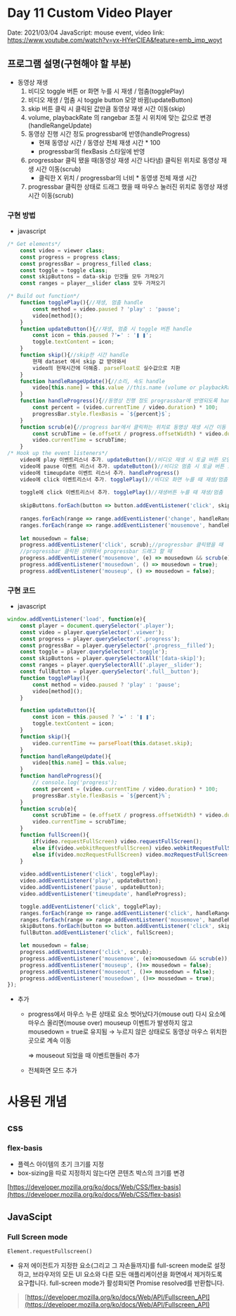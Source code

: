 # Day 11 Custom Video Player

Date: 2021/03/04
JavaScript: mouse event, video
link: https://www.youtube.com/watch?v=yx-HYerClEA&feature=emb_imp_woyt

## 프로그램 설명(구현해야 할 부분)

- 동영상 재생
    1. 비디오 toggle 버튼 or 화면 누를 시 재생 / 멈춤(togglePlay)
    2. 비디오 재생 /  멈춤 시 toggle button 모양 바뀜(updateButton)
    3. skip 버튼 클릭 시 클릭된 값만큼 동영상 재생 시간 이동(skip)
    4. volume, playbackRate 의 rangebar 조절 시 위치에 맞는 값으로 변경(handleRangeUpdate)
    5. 동영상 진행 시간 정도 progressbar에 반영(handleProgress)
        - 현재 동영상 시간 / 동영상 전체 재생 시간 * 100
        - progressbar의 flexBasis 스타일에 반영
    6. progressbar 클릭 됐을 때(동영상 재생 시간 나타냄) 클릭된 위치로 동영상 재생 시간 이동(scrub)
        - 클릭한 X 위치 / progressbar의 너비 * 동영생 전체 재생 시간
    7. progressbar 클릭한 상태로 드래그 했을 때 마우스 눌러진 위치로 동영상 재생 시간 이동(scrub)

### 구현 방법

- javascript

```jsx
/* Get elements*/
	const video = viewer class;
	const progress = progress class;
	const progressBar = progress_filled class;
	const toggle = toggle class;
	const skipButtons = data-skip 인것들 모두 가져오기
	const ranges = player__slider class 모두 가져오기

/* Build out function*/
	function togglePlay(){//재생, 멈춤 handle
		const method = video.paused ? 'play' : 'pause';
		video[method]();
	}
	function updateButton(){//재생, 멈춤 시 toggle 버튼 handle
		const icon = this.paused ?'►' : '❚ ❚';
		toggle.textContent = icon;
	}
	function skip(){//skip한 시간 handle
		현재 dataset 에서 skip 값 받아와서 
		video의 현재시간에 더해줌. parseFloat로 실수값으로 치환
	}
	function handleRangeUpdate(){//소리, 속도 handle
		video[this.name] = this.value //this.name (volume or playbackRate) 속성을 현재 값으로 바꿔 줌
	}
	function handleProgress(){//동영상 진행 정도 prograssbar에 반영되도록 handle
		const percent = (video.currentTime / video.duration) * 100;
		progressBar.style.flexBasis = `${percent}$`;
	}
	function scrub(e){//progress bar에서 클릭하는 위치로 동영상 재생 시간 이동
		const scrubTime = (e.offsetX / progress.offsetWidth) * video.duration;
		video.currentTime = scrubTime;
	}
/* Hook up the event listeners*/
	video에 play 이벤트리스너 추가. updateButton()//비디오 재생 시 토글 버튼 모양 변경
	video에 pause 이벤트 리스너 추가. updateButton()//비디오 멈춤 시 토글 버튼 모양 변경
	video에 timeupdate 이벤트 리스너 추가. handleProgress()	
	video에 click 이벤트리스너 추가. togglePlay()//비디오 화면 누를 때 재생/멈춤
	
	toggle에 click 이벤트리스너 추가. togglePlay()//재생버튼 누를 때 재생/멈춤
	
	skipButtons.forEach(button => button.addEventListener('click', skip));
	
	ranges.forEach(range => range.addEventListener('change', handleRangeUpdate));
	ranges.forEach(range => range.addEventListener('mousemove', handleRangeUpdate));
	
	let mousedown = false;
	progress.addEventListener('click', scrub);//progressbar 클릭됐을 때
	//progressbar 클릭된 상태에서 progressbar 드래그 할 때
	progress.addEventListener('mousemove', (e) => mousedown && scrub(e));
	progress.addEventListener('mousedown', () => mousedown = true);
	progress.addEventListener('mouseup', () => mousedown = false);
```

### 구현 **코드**

- javascript

```jsx
window.addEventListener('load', function(e){
    const player = document.querySelector('.player');
    const video = player.querySelector('.viewer');
    const progress = player.querySelector('.progress');
    const progressBar = player.querySelector('.progress__filled');
    const toggle = player.querySelector('.toggle');
    const skipButtons = player.querySelectorAll('[data-skip]');
    const ranges = player.querySelectorAll('.player__slider');
    const fullButton = player.querySelector('.full__button');
    function togglePlay(){
        const method = video.paused ? 'play' : 'pause';
        video[method]();
    }

    function updateButton(){
        const icon = this.paused ? '►' : '❚ ❚';
        toggle.textContent = icon;
    }
    function skip(){
        video.currentTime += parseFloat(this.dataset.skip);
    }
    function handleRangeUpdate(){
        video[this.name] = this.value;
    }
    function handleProgress(){
        // console.log('progress');
        const percent = (video.currentTime / video.duration) * 100;
        progressBar.style.flexBasis = `${percent}%`;
    }
    function scrub(e){
        const scrubTime = (e.offsetX / progress.offsetWidth) * video.duration;
        video.currentTime = scrubTime;
    }
    function fullScreen(){
        if(video.requestFullScreen) video.requestFullScreen();
        else if(video.webkitRequestFullScreen) video.webkitRequestFullScreen();
        else if(video.mozRequestFullScreen) video.mozRequestFullScreen();
    }
    
    video.addEventListener('click', togglePlay);
    video.addEventListener('play', updateButton);
    video.addEventListener('pause', updateButton);
    video.addEventListener('timeupdate', handleProgress);

    toggle.addEventListener('click', togglePlay);
    ranges.forEach(range => range.addEventListener('click', handleRangeUpdate));
    ranges.forEach(range => range.addEventListener('mousemove', handleRangeUpdate));
    skipButtons.forEach(button => button.addEventListener('click', skip));
    fullButton.addEventListener('click', fullScreen);

    let mousedown = false;
    progress.addEventListener('click', scrub);
    progress.addEventListener('mousemove', (e)=>mousedown && scrub(e));
    progress.addEventListener('mouseup', ()=> mousedown = false);
    progress.addEventListener('mouseout', ()=> mousedown = false);
    progress.addEventListener('mousedown', ()=> mousedown = true);
});
```

- 추가
    - progress에서 마우스 누른 상태로 요소 벗어났다가(mouse out) 다시 요소에 마우스 올리면(mouse over) mouseup 이벤트가 발생하지 않고 mousedown = true로 유지됨 → 누르지 않은 상태로도 동영상 마우스 위치한 곳으로 계속 이동

        ⇒ mouseout 되었을 때 이벤트핸들러 추가

    - 전체화면 모드 추가

# 사용된 개념

## css

### flex-basis

- 플렉스 아이템의 초기 크기를 지정
- box-sizing을 따로 지정하지 않는다면 콘텐츠 박스의 크기를 변경

[https://developer.mozilla.org/ko/docs/Web/CSS/flex-basis](https://developer.mozilla.org/ko/docs/Web/CSS/flex-basis)

## JavaScipt

### Full Screen mode

`Element.requestFullscreen()`

- 유저 에이전트가 지정한 요소(그리고 그 자손들까지)를 full-screen mode로 설정하고, 브라우저의 모든 UI 요소와 다른 모든 애플리케이션을 화면에서 제거하도록 요구합니다. full-screen mode가 활성화되면 Promise resolved를 반환합니다.

> [https://developer.mozilla.org/ko/docs/Web/API/Fullscreen_API](https://developer.mozilla.org/ko/docs/Web/API/Fullscreen_API)